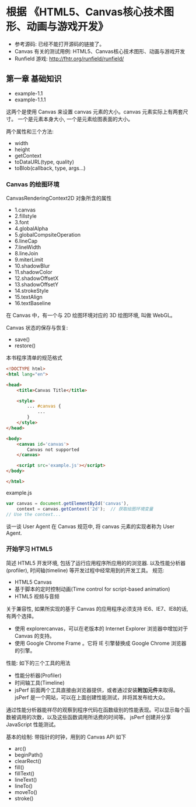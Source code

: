 # 根据 《HTML5、Canvas核心技术图形、动画与游戏开发》 
- 参考源码: 已经不能打开源码的链接了。
- Canvas 有关的测试用例: HTML5、Canvas核心技术图形、动画与游戏开发
- Runfield 游戏: http://fhtr.org/runfield/runfield/

## 第一章 基础知识
- example-1.1
- example-1.1.1

这两个是使用 Canvas 来设置 canvas 元素的大小。canvas 元素实际上有两套尺寸。 一个是元素本身大小, 一个是元素绘图表面的大小。

两个属性和三个方法:
- width
- height
- getContext
- toDataURL(type, quality)
- toBlob(callback, type, args...)

### Canvas 的绘图环境
CanvasRenderingContext2D 对象所含的属性
- 1.canvas
- 2.fillstyle
- 3.font
- 4.globalAlpha
- 5.globalCompsiteOperation
- 6.lineCap
- 7.lineWidth
- 8.lineJoin
- 9.miterLimit
- 10.shadowBlur
- 11.shadowColor
- 12.shadowOffsetX
- 13.shadowOffsetY
- 14.strokeStyle
- 15.textAlign
- 16.textBaseline

在 Canvas 中，有一个与 2D 绘图环境对应的 3D 绘图环境, 叫做 WebGL。

Canvas 状态的保存与恢复:
- save()
- restore() 

本书程序清单的规范格式
```html
<!DOCTYPE html>
<html lang="en">

<head>
    <title>Canvas Title</title>

    <style>
        ... #canvas {
            ...
        }
    </style>
</head>

<body>
    <canvas id='canvas'>
        Canvas not supported
    </canvas>

    <script src='example.js'></script>
</body>

</html>
```

example.js
```js
var canvas = document.getElementById('canvas'),
    context = canvas.getContext('2d');  // 获取绘图环境变量
// Use the context...
```

谈一谈 User Agent
在 Canvas 规范中, 将 canvas 元素的实现者称为 User Agent. 

### 开始学习 HTML5
简述 HTML5 开发环境, 包括了运行应用程序所应用的的浏览器. 以及性能分析器(profiler), 时间轴(timeline) 等开发过程中经常用到的开发工具。
规范:
- HTML5 Canvas
- 基于脚本的定时控制动画(Time control for script-based animation)
- HTML5 视频与音频

关于兼容性, 如果所实现的基于 Canvas 的应用程序必须支持 IE6、IE7、IE8的话, 有两个选择。 
- 使用 explorercanvas，可以在老版本的 Internet Explorer 浏览器中增加对于 Canvas 的支持。
- 使用 Google Chrome Frame 。它将 IE 引擎替换成 Google Chrome 浏览器的引擎。

性能: 如下的三个工具的用法
- 性能分析器(Profiler)
- 时间轴工具(Timeline)
- jsPerf
前面两个工具直接由浏览器提供，或者通过安装**附加元件**来取得。jsPerf 是一个网站，可以在上面创建性能测试，并将其发布给大众。

通过性能分析器能祥尽的观察到程序代码在函数级别的性能表现。可以显示每个函数被调用的次数，以及这些函数调用所话费的时间等。
jsPerf 创建并分享 JavaScript 性能测试。

基本的绘制: 带指针的时钟，用到的 Canvas API 如下
- arc()
- beginPath()
- clearRect()
- fill()
- fillText()
- lineText()
- lineTo()
- moveTo()
- stroke()


